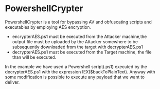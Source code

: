 # PowershellCrypter
PowershellCrypter is a tool for bypassing AV and obfuscating scripts and executables by employing AES encryption.
  - encrypterAES.ps1 must be executed from the Attacker machine,the output file must be uploaded by the Attacker somewhere to be subsequently downloaded from the target with decrypterAES.ps1
  - decrypterAES.ps1 must be executed from the Target machine, the file than will be executed. 

In the example we have used a Powershell script(.ps1) executed by the decrypterAES.ps1 with the expression IEX($backToPlainText).
Anyway with some modification is possible to execute any payload that we want to deliver.
